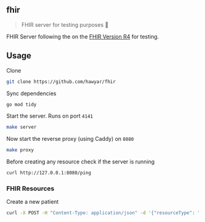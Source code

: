 ## fhir

> FHIR server for testing purposes 💅

FHIR Server following the on the [FHIR Version R4](http://hl7.org/fhir/R4/index.html) for testing.

## Usage

Clone

```bash
git clone https://github.com/hawyar/fhir
```

Sync dependencies

```bash
go mod tidy
```

Start the server. Runs on port `4141`

```bash
make server
```

Now start the reverse proxy (using Caddy) on `8080`

```bash
make proxy
```

Before creating any resource check if the server is running

```bash
curl http://127.0.0.1:8080/ping
```

### FHIR Resources

Create a new patient

```bash
curl -X POST -H "Content-Type: application/json" -d '{"resourceType": "Patient", "name": [{"given": ["John"], "family": "Doe"}]}' http://localhost:4141/v1/Patient
```
